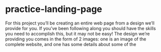 # practice-landing-page
For this project you’ll be creating an entire web page from a design we’ll provide for you. If you’ve been following along you should have the skills you need to accomplish this, but it may not be easy!  The design we’re providing you comes in the form of 2 images: one is an image of the complete website, and one has some details about some of the
